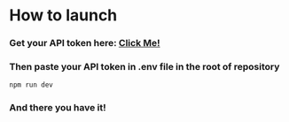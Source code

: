 # How to launch

### Get your API token here: [Click Me!](https://www.exchangerate-api.com/)

### Then paste your API token in .env file in the root of repository

```bash
npm run dev
```
### And there you have it!
